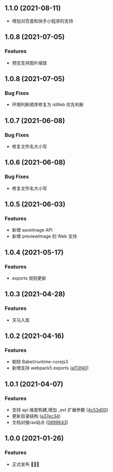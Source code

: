## 1.1.0 (2021-08-11)

* 增加对百度和快手小程序的支持

## 1.0.8 (2021-07-05)

### Features

* 预览支持图片缩放

## 1.0.8 (2021-07-05)

### Bug Fixes

* 环境判断顺序修复为 isWeb 优先判断

## 1.0.7 (2021-06-08)

### Bug Fixes

* 修复文件名大小写

## 1.0.6 (2021-06-08)

### Bug Fixes

* 修复文件名大小写

## 1.0.5 (2021-06-03)

### Features

* 新增 saveImage API
* 新增 previewImage 的 Web 支持

## 1.0.4 (2021-05-17)

### Features

* exports 规则更新

## 1.0.3 (2021-04-28)

### Features

* 天马入库

## 1.0.2 (2021-04-16)

### Features

* 剔除 Babel/runtime-corejs3 
* 新增支持 webpack5 exports ([a113f40](https://github.com/raxjs/universal-api/commit/a113f4034a35c2d5325536026d825175aa889dfd))

## 1.0.1 (2021-04-07)

### Features

* 支持 api 维度构建,增加 _ext 扩展参数 ([4c53d00](https://github.com/raxjs/universal-api/commit/4c53d006bd52a53a368132e63a75a94f490f43dc))
* 更新目录结构 ([a37ec34](https://github.com/raxjs/universal-api/commit/a37ec343ec1afb455458a6be27af932052654b58))
* 文档对接rax站点 ([0899643](https://github.com/raxjs/universal-api/commit/089964320fee0163bfd62b529ec8c93e85ad46da))

## 1.0.0 (2021-01-26)

### Features

* 正式发布 🎉🎉🎉